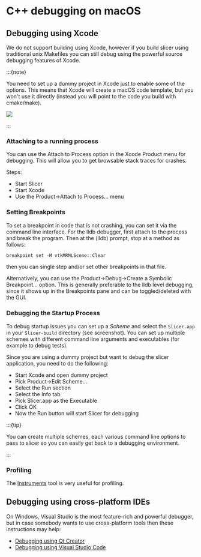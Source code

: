 # C++ debugging on macOS

## Debugging using Xcode

We do not support building using Xcode, however if you build slicer using traditional unix Makefiles you can still debug using the powerful source debugging features of Xcode.

:::{note}

You need to set up a dummy project in Xcode just to enable some of the options. This means that Xcode will create a macOS code template, but you won't use it directly (instead you will point to the code you build with cmake/make).

![](https://github.com/Slicer/Slicer/releases/download/docs-resources/debugging_xcode.png)

:::

### Attaching to a running process

You can use the Attach to Process option in the Xcode Product menu for debugging. This will allow you to get browsable stack traces for crashes.

Steps:
- Start Slicer
- Start Xcode
- Use the Product->Attach to Process... menu

### Setting Breakpoints

To set a breakpoint in code that is not crashing, you can set it via the command line interface.  For the lldb debugger, first attach to the process and break the program.  Then at the (lldb) prompt, stop at a method as follows:

```txt
breakpoint set -M vtkMRMLScene::Clear
```

then you can single step and/or set other breakpoints in that file.

Alternatively, you can use the Product->Debug->Create a Symbolic Breakpoint... option.  This is generally preferable to the lldb level debugging, since it shows up in the Breakpoints pane and can be toggled/deleted with the GUI.

### Debugging the Startup Process

To debug startup issues you can set up a *Scheme* and select the `Slicer.app` in your `Slicer-build` directory (see screenshot). You can set up multiple schemes with different command line arguments and executables (for example to debug tests).

Since you are using a dummy project but want to debug the slicer application, you need to do the following:

- Start Xcode and open dummy project
- Pick Product->Edit Scheme...
- Select the Run section
- Select the Info tab
- Pick Slicer.app as the Executable
- Click OK
- Now the Run button will start Slicer for debugging

:::{tip}

You can create multiple schemes, each various command line options to pass to slicer so you can easily get back to a debugging environment.

:::

### Profiling

The [Instruments](http://en.wikipedia.org/wiki/Instruments_%28application%29) tool is very useful for profiling.

## Debugging using cross-platform IDEs

On Windows, Visual Studio is the most feature-rich and powerful debugger, but in case somebody wants to use cross-platform tools then these instructions may help:

- [Debugging using Qt Creator](qtcreatorcpp.md)
- [Debugging using Visual Studio Code](vscodecpp.md)
